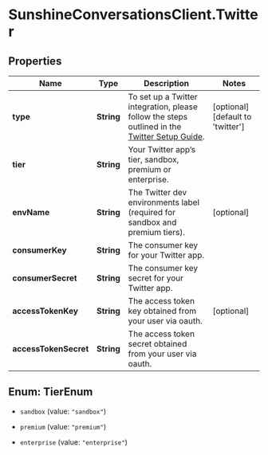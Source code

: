 # SunshineConversationsClient.Twitter

## Properties

Name | Type | Description | Notes
------------ | ------------- | ------------- | -------------
**type** | **String** | To set up a Twitter integration, please follow the steps outlined in the [Twitter Setup Guide](https://docs.smooch.io/guide/twitter/#setup).  | [optional] [default to &#39;twitter&#39;]
**tier** | **String** | Your Twitter app’s tier, sandbox, premium or enterprise. | 
**envName** | **String** | The Twitter dev environments label (required for sandbox and premium tiers). | [optional] 
**consumerKey** | **String** | The consumer key for your Twitter app. | 
**consumerSecret** | **String** | The consumer key secret for your Twitter app. | 
**accessTokenKey** | **String** | The access token key obtained from your user via oauth. | [optional] 
**accessTokenSecret** | **String** | The access token secret obtained from your user via oauth. | 



## Enum: TierEnum


* `sandbox` (value: `"sandbox"`)

* `premium` (value: `"premium"`)

* `enterprise` (value: `"enterprise"`)





